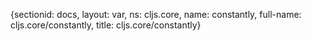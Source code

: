 {sectionid: docs, layout: var, ns: cljs.core, name: constantly, full-name: cljs.core/constantly,
  title: cljs.core/constantly}
